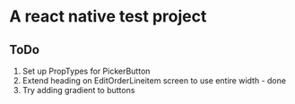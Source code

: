 # A react native test project #

## ToDo ##
1. Set up PropTypes for PickerButton
2. Extend heading on EditOrderLineitem screen to use entire width - done
3. Try adding gradient to buttons
